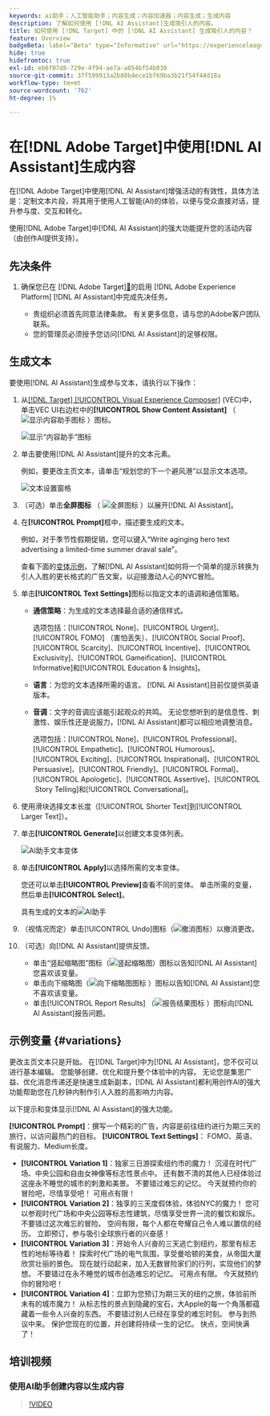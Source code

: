 ```yaml
---
keywords: ai助手；人工智能助手；内容生成；内容加速器；内容生成；生成内容
description: 了解如何使用 [!DNL AI Assistant]生成吸引人的内容。
title: 如何使用 [!DNL Target] 中的 [!DNL AI Assistant] 生成吸引人的内容？
feature: Overview
badgeBeta: label="Beta" type="Informative" url="https://experienceleague.adobe.com/docs/target/using/introduction/intro.html?lang=zh-Hans#beta newtab=true" tooltip=" [!DNL Adobe Target] 中有哪些 Beta 功能。"
hide: true
hidefromtoc: true
exl-id: eb6f07d8-729e-4f94-ae7a-a054bf54b030
source-git-commit: 37f599913a2b80b4ece1bf69ba3b21f54f44d18a
workflow-type: tm+mt
source-wordcount: '762'
ht-degree: 1%

---
```


# 在[!DNL Adobe Target]中使用[!DNL AI Assistant]生成内容

在[!DNL Adobe Target]中使用[!DNL AI Assistant]增强活动的有效性，具体方法是：定制文本片段，将其用于使用人工智能(AI)的体验，以便与受众直接对话，提升参与度、交互和转化。

使用[!DNL Adobe Target]中[!DNL AI Assistant]的强大功能提升您的活动内容（由创作AI提供支持）。

## 先决条件

1. 确保您已在 [!DNL Adobe Target][&#128279;](/help/main/c-intro/enabling-ai-assistant.md)的启用 [!DNL Adobe Experience Platform] [!DNL AI Assistant]中完成先决任务。

   * 贵组织必须首先同意法律条款。 有关更多信息，请与您的Adobe客户团队联系。
   * 您的管理员必须授予您访问[!DNL AI Assistant]的足够权限。

## 生成文本

要使用[!DNL AI Assistant]生成参与文本，请执行以下操作：

1. 从[[!DNL Target] [!UICONTROL Visual Experience Composer]](/help/main/c-experiences/c-visual-experience-composer/viztarget-options.md) (VEC)中，单击VEC UI右边栏中的&#x200B;**[!UICONTROL Show Content Assistant]** （![显示内容助手图标](/help/main/assets/icons/MagicWand.svg) ）图标。

   ![显示“内容助手”图标](/help/main/c-intro/assets/ai-assistant-conntet-generation-icon.png)

1. 单击要使用[!DNL AI Assistant]提升的文本元素。

   例如，要更改主页文本，请单击“规划您的下一个避风港”以显示文本选项。

   ![文本设置窗格](/help/main/c-intro/assets/ai-text-settings.png)

1. （可选）单击&#x200B;**全屏图标** （ ![全屏图标](/help/main/assets/icons/FullScreen.svg) ）以展开[!DNL AI Assistant]。

1. 在&#x200B;**[!UICONTROL Prompt]**&#x200B;框中，描述要生成的文本。

   例如，对于季节性假期促销，您可以键入“Write aginging hero text advertising a limited-time summer draval sale”。

   查看下面的[变体示例](#variations)，了解[!DNL AI Assistant]如何将一个简单的提示转换为引人入胜的更长格式的广告文案，以迎接激动人心的NYC冒险。

1. 单击&#x200B;**[!UICONTROL Text Settings]**&#x200B;图标以指定文本的语调和通信策略。

   * **通信策略**：为生成的文本选择最合适的通信样式。

     选项包括：[!UICONTROL None]、[!UICONTROL Urgent]、[!UICONTROL FOMO] （害怕丢失）、[!UICONTROL Social Proof]、[!UICONTROL Scarcity]、[!UICONTROL Incentive]、[!UICONTROL Exclusivity]、[!UICONTROL Gameification]、[!UICONTROL Informative]和[!UICONTROL Education & Insights]。

   * **语言**：为您的文本选择所需的语言。 [!DNL AI Assistant]目前仅提供英语版本。
   * **音调**：文字的音调应该能引起观众的共鸣。 无论您想听到的是信息性、刺激性、娱乐性还是说服力，[!DNL AI Assistant]都可以相应地调整消息。

     选项包括：[!UICONTROL None]、[!UICONTROL Professional]、[!UICONTROL Empathetic]、[!UICONTROL Humorous]、[!UICONTROL Exciting]、[!UICONTROL Inspirational]、[!UICONTROL Persuasive]、[!UICONTROL Friendly]、[!UICONTROL Formal]、[!UICONTROL Apologetic]、[!UICONTROL Assertive]、[!UICONTROL &#x200B; Story Telling]和[!UICONTROL Conversational]。

1. 使用滑块选择文本长度（[!UICONTROL Shorter Text]到[!UICONTROL Larger Text]）。

1. 单击&#x200B;**[!UICONTROL Generate]**&#x200B;以创建文本变体列表。

   ![AI助手文本变体](/help/main/c-intro/assets/ai-variations-text.png)

1. 单击&#x200B;**[!UICONTROL Apply]**&#x200B;以选择所需的文本变体。

   您还可以单击&#x200B;**[!UICONTROL Preview]**&#x200B;查看不同的变体。 单击所需的变量，然后单击&#x200B;**[!UICONTROL Select]**。

   具有生成的文本的![AI助手](/help/main/c-intro/assets/ai-text-done.png)

1. （视情况而定）单击[!UICONTROL Undo]图标（![撤消图标](/help/main/assets/icons/Undo.svg)）以撤消更改。

1. （可选）向[!DNL AI Assistant]提供反馈。

   * 单击“竖起缩略图”图标（![竖起缩略图](/help/main/assets/icons/ThumbUp.svg)）图标以告知[!DNL AI Assistant]您喜欢该变量。
   * 单击向下缩略图（![向下缩略图图标](/help/main/assets/icons/ThumbDown.svg) ）图标以告知[!DNL AI Assistant]您不喜欢该变量。
   * 单击[!UICONTROL Report Results] （![报告结果图标](/help/main/assets/icons/Flag.svg) ）图标向[!DNL AI Assistant]报告问题。

## 示例变量 {#variations}

更改主页文本只是开始。 在[!DNL Target]中为[!DNL AI Assistant]，您不仅可以进行基本编辑。 您能够创建、优化和提升整个体验中的内容。 无论您是集思广益、优化消息传递还是快速生成新副本，[!DNL AI Assistant]都利用创作AI的强大功能帮助您在几秒钟内制作引人入胜的高影响力内容。

以下提示和变体显示[!DNL AI Assistant]的强大功能。

**[!UICONTROL Prompt]**：撰写一个精彩的广告，内容是前往纽约进行为期三天的旅行，以访问最热门的目标。
**[!UICONTROL Text Settings]**： FOMO、英语、有说服力、Medium长度。
* **[!UICONTROL Variation 1]**：独家三日游探索纽约市的魔力！ 沉浸在时代广场、中央公园和自由女神像等标志性景点中。 还有数不清的其他人已经体验过这座永不睡觉的城市的刺激和美景。 不要错过难忘的记忆。 今天就预约你的冒险吧，尽情享受吧！ 可用点有限！
* **[!UICONTROL Variation 2]**：独享的三天度假体验，体验NYC的魔力！ 您可以参观时代广场和中央公园等标志性建筑，尽情享受世界一流的餐饮和娱乐。 不要错过这次难忘的冒险。 空间有限，每个人都在夸耀自己令人难以置信的经历。 立即预订，参与吸引全球旅行者的兴奋感！
* **[!UICONTROL Variation 3]**：开始令人兴奋的三天逃亡到纽约，那里有标志性的地标等待着！ 探索时代广场的电气氛围，享受曼哈顿的美食，从帝国大厦欣赏壮丽的景色。 现在就行动起来，加入无数冒险家们的行列，实现他们的梦想。 不要错过在永不睡觉的城市创造难忘的记忆。 可用点有限。 今天就预约你的冒险吧！
* **[!UICONTROL Variation 4]**：立即为您预订为期三天的纽约之旅，体验前所未有的城市魔力！ 从标志性的景点到隐藏的宝石，大Apple的每一个角落都蕴藏着一些令人兴奋的东西。 不要错过别人已经在享受的难忘时刻。 参与到热议中来。 保护您现在的位置，并创建将持续一生的记忆。 快点，空间快满了！

## 培训视频

### 使用AI助手创建内容以生成内容

>[!VIDEO](https://video.tv.adobe.com/v/3434635/?learn=on">https://video.tv.adobe.com/v/3434635/?learn=on)
